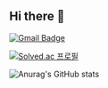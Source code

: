 ## Hi there 👋

[![Gmail Badge](https://img.shields.io/badge/Gmail-d14836?style=flat-square&logo=Gmail&logoColor=white&link=mailto:7sonicx@gmail.com)](mailto:7sonicx@gmail.com)

[![Solved.ac
프로필](http://mazassumnida.wtf/api/v2/generate_badge?boj=Lillyi)](https://solved.ac/Lillyi)

![Anurag's GitHub stats](https://github-readme-stats.vercel.app/api?username=7hyunii&show_icons=true&theme=onedark)

<!--
**7hyunii/7hyunii** is a ✨ _special_ ✨ repository because its `README.md` (this file) appears on your GitHub profile.

Here are some ideas to get you started:

- 🔭 I’m currently working on ...
- 🌱 I’m currently learning ...
- 👯 I’m looking to collaborate on ...
- 🤔 I’m looking for help with ...
- 💬 Ask me about ...
- 📫 How to reach me: ...
- 😄 Pronouns: ...
- ⚡ Fun fact: ...
-->
